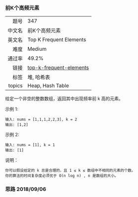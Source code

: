 ### 前K个高频元素
|	|	|
|---:|:---|
|题号|347|
|中文名|前K个高频元素|
|英文名|Top K Frequent Elements|
|难度|Medium|
|通过率|49.2%|
|链接|[top-k-frequent-elements](https://leetcode-cn.com/problems/top-k-frequent-elements/description/)|
|标签|堆, 哈希表|
|topics|Heap, Hash Table|


给定一个非空的整数数组，返回其中出现频率前 k 高的元素。

示例 1:

```
输入: nums = [1,1,1,2,2,3], k = 2
输出: [1,2]

```

示例 2:

```
输入: nums = [1], k = 1
输出: [1]
```

说明：

	你可以假设给定的 k 总是合理的，且 1 ≤ k ≤ 数组中不相同的元素的个数。
	你的算法的时间复杂度必须优于 O(n log n) , n 是数组的大小。



### 思路 2018/09/06
